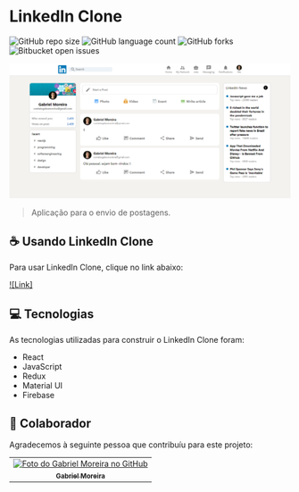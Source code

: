 # LinkedIn Clone

![GitHub repo size](https://img.shields.io/github/repo-size/gabomoreira/linkedin-clone-react?style=for-the-badge)
![GitHub language count](https://img.shields.io/github/languages/count/gabomoreira/linkedin-clone-react?style=for-the-badge)
![GitHub forks](https://img.shields.io/github/forks/gabomoreira/linkedin-clone-react?style=for-the-badge)
![Bitbucket open issues](https://img.shields.io/bitbucket/issues/gabomoreira/linkedin-clone-react?style=for-the-badge)

<img src="img-project.png" alt="LinkedIn Clone">

> Aplicação para o envio de postagens.

## ☕ Usando LinkedIn Clone

Para usar LinkedIn Clone, clique no link abaixo:

[![Link]](https://linkedin-clone-6a323.web.app/)

## 💻 Tecnologias

As tecnologias utilizadas para construir o LinkedIn Clone foram:

- React
- JavaScript
- Redux
- Material UI
- Firebase

## 🤝 Colaborador

Agradecemos à seguinte pessoa que contribuíu para este projeto:

<table>
  <tr>
    <td align="center">
      <a href="https://github.com/gabomoreira">
        <img src="https://github.com/gabomoreira.png" width="100px;" alt="Foto do Gabriel Moreira no GitHub"/><br>
        <sub>
          <b>Gabriel Moreira</b>
        </sub>
      </a>
    </td>
  </tr>
</table>
